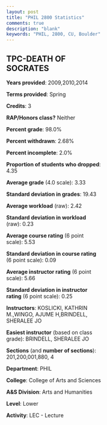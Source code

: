 ```yaml
---
layout: post
title: "PHIL 2800 Statistics"
comments: true
description: "blank"
keywords: "PHIL, 2800, CU, Boulder"
--- 
```

<head>
<script src="https://ajax.googleapis.com/ajax/libs/jquery/2.1.3/jquery.min.js"></script>
<script src="https://dl.dropboxusercontent.com/s/pc42nxpaw1ea4o9/highcharts.js?dl=0"></script>
<!-- <script src="../assets/js/highcharts.js"></script> -->
<style type="text/css">@font-face {
	font-family: "Bebas Neue";
	src: url(https://www.filehosting.org/file/details/544349/BebasNeue%20Regular.otf) format("opentype");
	}
	h1.Bebas { 
		font-family: "Bebas Neue", Verdana, Tahoma;
	}
</style>
</head>
<body>
	<div id="container" style="float: right; width: 45%; height: 88%; margin-left: 2.5%; margin-right: 2.5%;"></div>
	<script language="JavaScript">
		$(document).ready(function() {
		var chart = {type: 'column'};
		var title = {text: 'Grade Distribution'};
		var xAxis = {categories: ['A','B','C','D','F'],crosshair: true};
		var yAxis = {min: 0,title: {text: 'Percentage'}};
		var tooltip = {headerFormat: '<center><b><span style="font-size:20px">{point.key}</span></b></center>',
		               pointFormat: '<td style="padding:0"><b>{point.y:.1f}%</b></td>',
		               footerFormat: '</table>',shared: true,useHTML: true};
		var plotOptions = {column: {pointPadding: 0.0,borderWidth: 0}};  
		var credits = {enabled: false};var series= [{name: 'Percent',data: [42.19,43.75,14.06,0.0,0.0,]}];
		var json = {};
		json.chart = chart;
		json.title = title;
		json.tooltip = tooltip;
		json.xAxis = xAxis;
		json.yAxis = yAxis;  
		json.series = series;
		json.plotOptions = plotOptions;  
		json.credits = credits;
		$('#container').highcharts(json);
	});
	</script>
</body>
			   
## TPC-DEATH OF SOCRATES

**Years provided**: 2009,2010,2014

**Terms provided**: Spring

**Credits**: 3

**RAP/Honors class?** Neither

**Percent grade**: 98.0%

**Percent withdrawn**: 2.68%

**Percent incomplete**: 2.0%

**Proportion of students who dropped**: 4.35

**Average grade** (4.0 scale): 3.33

**Standard deviation in grades**: 19.43

**Average workload** (raw): 2.42

**Standard deviation in workload** (raw): 0.23

**Average course rating** (6 point scale): 5.53

**Standard deviation in course rating** (6 point scale): 0.09

**Average instructor rating** (6 point scale): 5.66

**Standard deviation in instructor rating** (6 point scale): 0.25

**Instructors**: KOSLICKI, KATHRIN M.,WINGO, AJUME H,BRINDELL, SHERALEE JO

**Easiest instructor** (based on class grade): BRINDELL, SHERALEE JO

**Sections** (and **number of sections**): 201,200,001,880, 4

**Department**: PHIL

**College**: College of Arts and Sciences

**A&S Division**: Arts and Humanities

**Level**: Lower

**Activity**: LEC - Lecture
